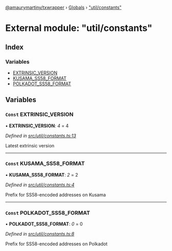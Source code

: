 [@amaurymartiny/txwrapper](../README.md) › [Globals](../globals.md) › ["util/constants"](_util_constants_.md)

# External module: "util/constants"

## Index

### Variables

* [EXTRINSIC_VERSION](_util_constants_.md#const-extrinsic_version)
* [KUSAMA_SS58_FORMAT](_util_constants_.md#const-kusama_ss58_format)
* [POLKADOT_SS58_FORMAT](_util_constants_.md#const-polkadot_ss58_format)

## Variables

### `Const` EXTRINSIC_VERSION

• **EXTRINSIC_VERSION**: *4* = 4

*Defined in [src/util/constants.ts:13](https://github.com/amaurymartiny/polkadotjs-wrapper/blob/446bc11/src/util/constants.ts#L13)*

Latest extrinsic version

___

### `Const` KUSAMA_SS58_FORMAT

• **KUSAMA_SS58_FORMAT**: *2* = 2

*Defined in [src/util/constants.ts:4](https://github.com/amaurymartiny/polkadotjs-wrapper/blob/446bc11/src/util/constants.ts#L4)*

Prefix for SS58-encoded addresses on Kusama

___

### `Const` POLKADOT_SS58_FORMAT

• **POLKADOT_SS58_FORMAT**: *0* = 0

*Defined in [src/util/constants.ts:8](https://github.com/amaurymartiny/polkadotjs-wrapper/blob/446bc11/src/util/constants.ts#L8)*

Prefix for SS58-encoded addresses on Polkadot
